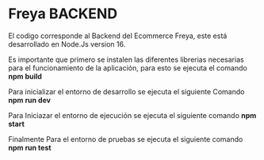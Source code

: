 # Freya BACKEND
El codigo corresponde al Backend del Ecommerce Freya, este está desarrollado en Node.Js version 16.

Es importante que primero se instalen las diferentes librerias necesarias para el funcionamiento de la aplicación, para esto se ejecuta el comando 
**npm build**

Para inicializar el entorno de desarrollo se ejecuta el siguiente Comando
**npm run dev**

Para Iniciazar el entorno de ejecución se ejecuta el siguiente comando
**npm start**

Finalmente Para el entorno de pruebas se ejecuta el siguiente comando
**npm run test**
